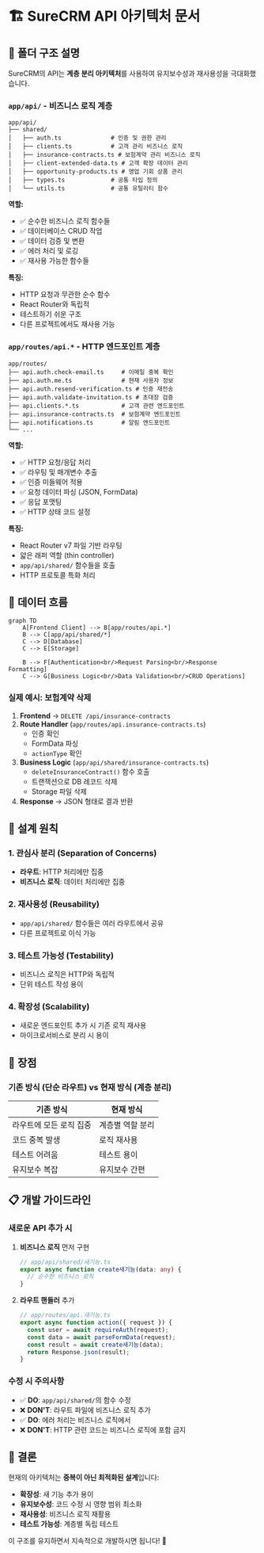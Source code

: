 # 🏗️ SureCRM API 아키텍처 문서

## 📁 폴더 구조 설명

SureCRM의 API는 **계층 분리 아키텍처**를 사용하여 유지보수성과 재사용성을 극대화했습니다.

### `app/api/` - 비즈니스 로직 계층

```
app/api/
├── shared/
│   ├── auth.ts              # 인증 및 권한 관리
│   ├── clients.ts           # 고객 관리 비즈니스 로직
│   ├── insurance-contracts.ts # 보험계약 관리 비즈니스 로직
│   ├── client-extended-data.ts # 고객 확장 데이터 관리
│   ├── opportunity-products.ts # 영업 기회 상품 관리
│   ├── types.ts             # 공통 타입 정의
│   └── utils.ts             # 공통 유틸리티 함수
```

**역할:**

- ✅ 순수한 비즈니스 로직 함수들
- ✅ 데이터베이스 CRUD 작업
- ✅ 데이터 검증 및 변환
- ✅ 에러 처리 및 로깅
- ✅ 재사용 가능한 함수들

**특징:**

- HTTP 요청과 무관한 순수 함수
- React Router와 독립적
- 테스트하기 쉬운 구조
- 다른 프로젝트에서도 재사용 가능

### `app/routes/api.*` - HTTP 엔드포인트 계층

```
app/routes/
├── api.auth.check-email.ts     # 이메일 중복 확인
├── api.auth.me.ts              # 현재 사용자 정보
├── api.auth.resend-verification.ts # 인증 재전송
├── api.auth.validate-invitation.ts # 초대장 검증
├── api.clients.*.ts            # 고객 관련 엔드포인트
├── api.insurance-contracts.ts  # 보험계약 엔드포인트
├── api.notifications.ts        # 알림 엔드포인트
└── ...
```

**역할:**

- ✅ HTTP 요청/응답 처리
- ✅ 라우팅 및 매개변수 추출
- ✅ 인증 미들웨어 적용
- ✅ 요청 데이터 파싱 (JSON, FormData)
- ✅ 응답 포맷팅
- ✅ HTTP 상태 코드 설정

**특징:**

- React Router v7 파일 기반 라우팅
- 얇은 래퍼 역할 (thin controller)
- `app/api/shared/` 함수들을 호출
- HTTP 프로토콜 특화 처리

## 🔄 데이터 흐름

```mermaid
graph TD
    A[Frontend Client] --> B[app/routes/api.*]
    B --> C[app/api/shared/*]
    C --> D[Database]
    C --> E[Storage]

    B --> F[Authentication<br/>Request Parsing<br/>Response Formatting]
    C --> G[Business Logic<br/>Data Validation<br/>CRUD Operations]
```

### 실제 예시: 보험계약 삭제

1. **Frontend** → `DELETE /api/insurance-contracts`
2. **Route Handler** (`app/routes/api.insurance-contracts.ts`)
   - 인증 확인
   - FormData 파싱
   - `actionType` 확인
3. **Business Logic** (`app/api/shared/insurance-contracts.ts`)
   - `deleteInsuranceContract()` 함수 호출
   - 트랜잭션으로 DB 레코드 삭제
   - Storage 파일 삭제
4. **Response** → JSON 형태로 결과 반환

## 🎯 설계 원칙

### 1. 관심사 분리 (Separation of Concerns)

- **라우트**: HTTP 처리에만 집중
- **비즈니스 로직**: 데이터 처리에만 집중

### 2. 재사용성 (Reusability)

- `app/api/shared/` 함수들은 여러 라우트에서 공유
- 다른 프로젝트로 이식 가능

### 3. 테스트 가능성 (Testability)

- 비즈니스 로직은 HTTP와 독립적
- 단위 테스트 작성 용이

### 4. 확장성 (Scalability)

- 새로운 엔드포인트 추가 시 기존 로직 재사용
- 마이크로서비스로 분리 시 용이

## 🚀 장점

### 기존 방식 (단순 라우트) vs 현재 방식 (계층 분리)

| 기존 방식               | 현재 방식        |
| ----------------------- | ---------------- |
| 라우트에 모든 로직 집중 | 계층별 역할 분리 |
| 코드 중복 발생          | 로직 재사용      |
| 테스트 어려움           | 테스트 용이      |
| 유지보수 복잡           | 유지보수 간편    |

## 📋 개발 가이드라인

### 새로운 API 추가 시

1. **비즈니스 로직** 먼저 구현

   ```typescript
   // app/api/shared/새기능.ts
   export async function create새기능(data: any) {
     // 순수한 비즈니스 로직
   }
   ```

2. **라우트 핸들러** 추가
   ```typescript
   // app/routes/api.새기능.ts
   export async function action({ request }) {
     const user = await requireAuth(request);
     const data = await parseFormData(request);
     const result = await create새기능(data);
     return Response.json(result);
   }
   ```

### 수정 시 주의사항

- ✅ **DO**: `app/api/shared/`의 함수 수정
- ❌ **DON'T**: 라우트 파일에 비즈니스 로직 추가
- ✅ **DO**: 에러 처리는 비즈니스 로직에서
- ❌ **DON'T**: HTTP 관련 코드는 비즈니스 로직에 포함 금지

## 🎉 결론

현재의 아키텍처는 **중복이 아닌 최적화된 설계**입니다:

- **확장성**: 새 기능 추가 용이
- **유지보수성**: 코드 수정 시 영향 범위 최소화
- **재사용성**: 비즈니스 로직 재활용
- **테스트 가능성**: 계층별 독립 테스트

이 구조를 유지하면서 지속적으로 개발하시면 됩니다! 🚀
